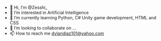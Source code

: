- 👋 Hi, I’m @Zesshi_
- 👀 I’m interested in Artificial Intelligence
- 🌱 I’m currently learning Python, C# Unity game development, HTML and CSS
- 💞️ I’m looking to collaborate on ...
- 📫 How to reach me dylandiaz101@yahoo.com

<!---
IamBunzz/IamBunzz is a ✨ special ✨ repository because its `README.md` (this file) appears on your GitHub profile.
You can click the Preview link to take a look at your changes.
--->
